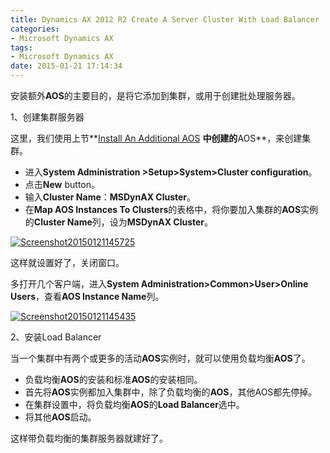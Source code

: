 ```yaml
---
title: Dynamics AX 2012 R2 Create A Server Cluster With Load Balancer
categories:
- Microsoft Dynamics AX
tags:
- Microsoft Dynamics AX
date: 2015-01-21 17:14:34
---
```


安装额外**AOS**的主要目的，是将它添加到集群，或用于创建批处理服务器。

1、创建集群服务器

这里，我们使用上节**[Install An Additional AOS](http://reinhardhsu.com/install-additional-aos/ "Install An Additional AOS") **中创建的**AOS**，来创建集群。

*   进入**System Administration &gt;Setup&gt;System&gt;Cluster configuration**。
*   点击**New** button。
*   输入**Cluster Name**：**MSDynAX Cluster**。
*   在**Map AOS Instances To Clusters**的表格中，将你要加入集群的**AOS**实例的**Cluster Name**列，设为**MSDynAX Cluster**。

[![Screenshot20150121145725](http://reinhardhsu.com/wp-content/uploads/2015/01/Screenshot20150121145725.jpg)](http://reinhardhsu.com/wp-content/uploads/2015/01/Screenshot20150121145725.jpg)

这样就设置好了，关闭窗口。

多打开几个客户端，进入**System Administration&gt;Common&gt;User&gt;Online Users**，查看**AOS Instance Name**列。

[![Screenshot20150121145435](http://reinhardhsu.com/wp-content/uploads/2015/01/Screenshot20150121145435.jpg)](http://reinhardhsu.com/wp-content/uploads/2015/01/Screenshot20150121145435.jpg)

2、安装Load Balancer

当一个集群中有两个或更多的活动**AOS**实例时，就可以使用负载均衡**AOS**了。

*   负载均衡**AOS**的安装和标准**AOS**的安装相同。
*   首先将**AOS**实例都加入集群中，除了负载均衡的**AOS**，其他AOS都先停掉。
*   在集群设置中，将负载均衡**AOS**的**Load Balancer**选中。
*   将其他**AOS**启动。

这样带负载均衡的集群服务器就建好了。
